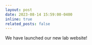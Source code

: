 ```yaml
---
layout: post
date: 2023-08-14 15:59:00-0400
inline: true
related_posts: false
---
```


We have launched our new lab website!
